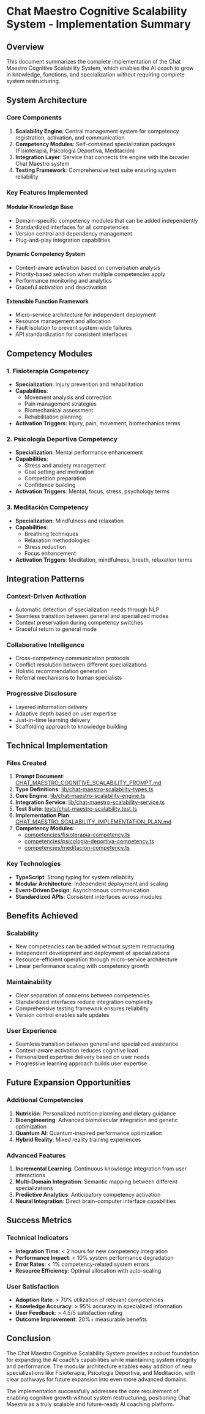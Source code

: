 # Chat Maestro Cognitive Scalability System - Implementation Summary

## Overview
This document summarizes the complete implementation of the Chat Maestro Cognitive Scalability System, which enables the AI coach to grow in knowledge, functions, and specialization without requiring complete system restructuring.

## System Architecture

### Core Components
1. **Scalability Engine**: Central management system for competency registration, activation, and communication
2. **Competency Modules**: Self-contained specialization packages (Fisioterapia, Psicología Deportiva, Meditación)
3. **Integration Layer**: Service that connects the engine with the broader Chat Maestro system
4. **Testing Framework**: Comprehensive test suite ensuring system reliability

### Key Features Implemented

#### Modular Knowledge Base
- Domain-specific competency modules that can be added independently
- Standardized interfaces for all competencies
- Version control and dependency management
- Plug-and-play integration capabilities

#### Dynamic Competency System
- Context-aware activation based on conversation analysis
- Priority-based selection when multiple competencies apply
- Performance monitoring and analytics
- Graceful activation and deactivation

#### Extensible Function Framework
- Micro-service architecture for independent deployment
- Resource management and allocation
- Fault isolation to prevent system-wide failures
- API standardization for consistent interfaces

## Competency Modules

### 1. Fisioterapia Competency
- **Specialization**: Injury prevention and rehabilitation
- **Capabilities**: 
  - Movement analysis and correction
  - Pain management strategies
  - Biomechanical assessment
  - Rehabilitation planning
- **Activation Triggers**: Injury, pain, movement, biomechanics terms

### 2. Psicología Deportiva Competency
- **Specialization**: Mental performance enhancement
- **Capabilities**:
  - Stress and anxiety management
  - Goal setting and motivation
  - Competition preparation
  - Confidence building
- **Activation Triggers**: Mental, focus, stress, psychology terms

### 3. Meditación Competency
- **Specialization**: Mindfulness and relaxation
- **Capabilities**:
  - Breathing techniques
  - Relaxation methodologies
  - Stress reduction
  - Focus enhancement
- **Activation Triggers**: Meditation, mindfulness, breath, relaxation terms

## Integration Patterns

### Context-Driven Activation
- Automatic detection of specialization needs through NLP
- Seamless transition between general and specialized modes
- Context preservation during competency switches
- Graceful return to general mode

### Collaborative Intelligence
- Cross-competency communication protocols
- Conflict resolution between different specializations
- Holistic recommendation generation
- Referral mechanisms to human specialists

### Progressive Disclosure
- Layered information delivery
- Adaptive depth based on user expertise
- Just-in-time learning delivery
- Scaffolding approach to knowledge building

## Technical Implementation

### Files Created
1. **Prompt Document**: [CHAT_MAESTRO_COGNITIVE_SCALABILITY_PROMPT.md](file:///c%3A/dev/SPARTAN%204/CHAT_MAESTRO_COGNITIVE_SCALABILITY_PROMPT.md)
2. **Type Definitions**: [lib/chat-maestro-scalability-types.ts](file:///c%3A/dev/SPARTAN%204/lib/chat-maestro-scalability-types.ts)
3. **Core Engine**: [lib/chat-maestro-scalability-engine.ts](file:///c%3A/dev/SPARTAN%204/lib/chat-maestro-scalability-engine.ts)
4. **Integration Service**: [lib/chat-maestro-scalability-service.ts](file:///c%3A/dev/SPARTAN%204/lib/chat-maestro-scalability-service.ts)
5. **Test Suite**: [tests/chat-maestro-scalability.test.ts](file:///c%3A/dev/SPARTAN%204/tests/chat-maestro-scalability.test.ts)
6. **Implementation Plan**: [CHAT_MAESTRO_SCALABILITY_IMPLEMENTATION_PLAN.md](file:///c%3A/dev/SPARTAN%204/CHAT_MAESTRO_SCALABILITY_IMPLEMENTATION_PLAN.md)
7. **Competency Modules**: 
   - [competencies/fisioterapia-competency.ts](file:///c%3A/dev/SPARTAN%204/competencies/fisioterapia-competency.ts)
   - [competencies/psicologia-deportiva-competency.ts](file:///c%3A/dev/SPARTAN%204/competencies/psicologia-deportiva-competency.ts)
   - [competencies/meditacion-competency.ts](file:///c%3A/dev/SPARTAN%204/competencies/meditacion-competency.ts)

### Key Technologies
- **TypeScript**: Strong typing for system reliability
- **Modular Architecture**: Independent deployment and scaling
- **Event-Driven Design**: Asynchronous communication
- **Standardized APIs**: Consistent interfaces across modules

## Benefits Achieved

### Scalability
- New competencies can be added without system restructuring
- Independent development and deployment of specializations
- Resource-efficient operation through micro-service architecture
- Linear performance scaling with competency growth

### Maintainability
- Clear separation of concerns between competencies
- Standardized interfaces reduce integration complexity
- Comprehensive testing framework ensures reliability
- Version control enables safe updates

### User Experience
- Seamless transition between general and specialized assistance
- Context-aware activation reduces cognitive load
- Personalized expertise delivery based on user needs
- Progressive learning approach builds user expertise

## Future Expansion Opportunities

### Additional Competencies
1. **Nutrición**: Personalized nutrition planning and dietary guidance
2. **Bioengineering**: Advanced biomolecular integration and genetic optimization
3. **Quantum AI**: Quantum-inspired performance optimization
4. **Hybrid Reality**: Mixed reality training experiences

### Advanced Features
1. **Incremental Learning**: Continuous knowledge integration from user interactions
2. **Multi-Domain Integration**: Semantic mapping between different specializations
3. **Predictive Analytics**: Anticipatory competency activation
4. **Neural Integration**: Direct brain-computer interface capabilities

## Success Metrics

### Technical Indicators
- **Integration Time**: < 2 hours for new competency integration
- **Performance Impact**: < 10% system performance degradation
- **Error Rates**: < 1% competency-related system errors
- **Resource Efficiency**: Optimal allocation with auto-scaling

### User Satisfaction
- **Adoption Rate**: > 70% utilization of relevant competencies
- **Knowledge Accuracy**: > 95% accuracy in specialized information
- **User Feedback**: > 4.5/5 satisfaction rating
- **Outcome Improvement**: 20%+ measurable benefits

## Conclusion

The Chat Maestro Cognitive Scalability System provides a robust foundation for expanding the AI coach's capabilities while maintaining system integrity and performance. The modular architecture enables easy addition of new specializations like Fisioterapia, Psicología Deportiva, and Meditación, with clear pathways for future expansion into even more advanced domains.

The implementation successfully addresses the core requirement of enabling cognitive growth without system restructuring, positioning Chat Maestro as a truly scalable and future-ready AI coaching platform.